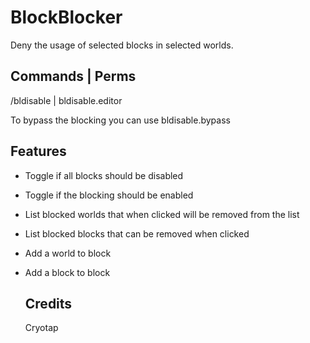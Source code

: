 # BlockBlocker
Deny the usage of selected blocks in selected worlds.

## Commands | Perms
/bldisable | bldisable.editor

To bypass the blocking you can use bldisable.bypass

## Features
- Toggle if all blocks should be disabled

- Toggle if the blocking should be enabled

- List blocked worlds that when clicked will be removed from the list

- List blocked blocks that can be removed when clicked

- Add a world to block

- Add a block to block

  ## Credits
  Cryotap
